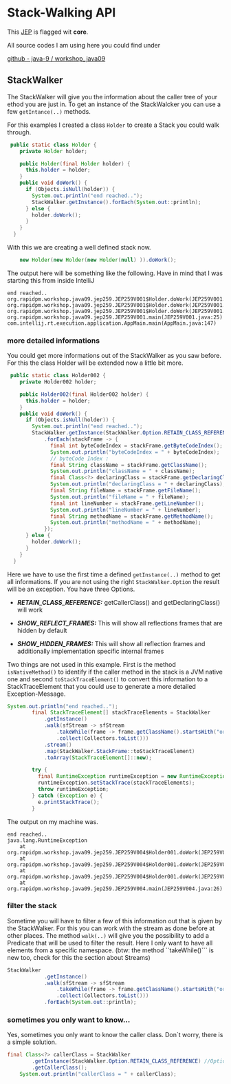 # Stack-Walking API
This [JEP](http://openjdk.java.net/jeps/259) is flagged wit **core**.

All source codes I am using here you could find under 

[github - java-9 / workshop_java09](https://github.com/java-9/workshop_java09/tree/develop/src/org/rapidpm/workshop/java09/jep259)

## StackWalker

The StackWalker will give you the information about the caller tree of your ethod you are just in.
To get an instance of the StackWalcker you can use a few ```getIntance(..)``` methods.

For this examples I created a class ```Holder``` to create a Stack you could walk through.
 
```java
 public static class Holder {
    private Holder holder;

    public Holder(final Holder holder) {
      this.holder = holder;
    }
    public void doWork() {
      if (Objects.isNull(holder)) {
        System.out.println("end reached..");
        StackWalker.getInstance().forEach(System.out::println);
      } else {
        holder.doWork();
      }
    }
  }
```

With this we are creating a well defined stack now.

```java
    new Holder(new Holder(new Holder(null) )).doWork();
```

The output here will be something like the following. Have in mind that I was starting this from inside IntelliJ

```text
end reached..
org.rapidpm.workshop.java09.jep259.JEP259V001$Holder.doWork(JEP259V001.java:39)
org.rapidpm.workshop.java09.jep259.JEP259V001$Holder.doWork(JEP259V001.java:41)
org.rapidpm.workshop.java09.jep259.JEP259V001$Holder.doWork(JEP259V001.java:41)
org.rapidpm.workshop.java09.jep259.JEP259V001.main(JEP259V001.java:25)
com.intellij.rt.execution.application.AppMain.main(AppMain.java:147)
```

### more detailed informations
You could get more informations out of the StackWalker as you saw before.
For this the class Holder will be extended now a little bit more.

```java
 public static class Holder002 {
    private Holder002 holder;

    public Holder002(final Holder002 holder) {
      this.holder = holder;
    }
    public void doWork() {
      if (Objects.isNull(holder)) {
        System.out.println("end reached..");
        StackWalker.getInstance(StackWalker.Option.RETAIN_CLASS_REFERENCE)
            .forEach(stackFrame -> {
              final int byteCodeIndex = stackFrame.getByteCodeIndex();
              System.out.println("byteCodeIndex = " + byteCodeIndex);
              // byteCode Index :
              final String className = stackFrame.getClassName();
              System.out.println("className = " + className);
              final Class<?> declaringClass = stackFrame.getDeclaringClass();
              System.out.println("declaringClass = " + declaringClass);
              final String fileName = stackFrame.getFileName();
              System.out.println("fileName = " + fileName);
              final int lineNumber = stackFrame.getLineNumber();
              System.out.println("lineNumber = " + lineNumber);
              final String methodName = stackFrame.getMethodName();
              System.out.println("methodName = " + methodName);
            });
      } else {
        holder.doWork();
      }
    }
  }
```

Here we have to use the first time a defined ```getInstance(..)``` method to get all informations. 
If you are not using the right ```StackWalker.Option``` the result will be an exception.
You have three Options.

* ***RETAIN_CLASS_REFERENCE:*** getCallerClass() and getDeclaringClass() will work

* ***SHOW_REFLECT_FRAMES:*** This will show all reflections frames that are hidden by default

* ***SHOW_HIDDEN_FRAMES:*** This will show all reflection frames and additionally implementation specific internal frames

Two things are not used in this example.
First is the method ```isNativeMethod()``` to identify if the caller method in the stack is a JVM native one 
and second ```toStackTraceElement()``` to convert this information to a StackTraceElement that you 
could use to generate a more detailed Exception-Message. 

```java
System.out.println("end reached..");
        final StackTraceElement[] stackTraceElements = StackWalker
            .getInstance()
            .walk(sfStream -> sfStream
                .takeWhile(frame -> frame.getClassName().startsWith("org.rapidpm"))
                .collect(Collectors.toList()))
            .stream()
            .map(StackWalker.StackFrame::toStackTraceElement)
            .toArray(StackTraceElement[]::new);

        try {
          final RuntimeException runtimeException = new RuntimeException();
          runtimeException.setStackTrace(stackTraceElements);
          throw runtimeException;
        } catch (Exception e) {
          e.printStackTrace();
        }
```
The output on my machine was.

```text
end reached..
java.lang.RuntimeException
	at org.rapidpm.workshop.java09.jep259.JEP259V004$Holder001.doWork(JEP259V004.java:41)
	at org.rapidpm.workshop.java09.jep259.JEP259V004$Holder001.doWork(JEP259V004.java:58)
	at org.rapidpm.workshop.java09.jep259.JEP259V004$Holder001.doWork(JEP259V004.java:58)
	at org.rapidpm.workshop.java09.jep259.JEP259V004.main(JEP259V004.java:26)
```


### filter the stack
Sometime you will have to filter a few of this information out that is given by the StackWalker.
For this you can work with the stream as done before at other places. The method ```walk(..)``` will 
give you the possibility to add a Predicate that will be used to filter the result.
Here I only want to have all elements from a specific namespace. 
(btw: the method ``takeWhile()```  is new too, check for this the section about Streams)

```java
StackWalker
            .getInstance()
            .walk(sfStream -> sfStream
                .takeWhile(frame -> frame.getClassName().startsWith("org.rapidpm"))
                .collect(Collectors.toList()))
            .forEach(System.out::println);
```

### sometimes you only want to know...

Yes, sometimes you only want to know the caller class. Don´t worry, there is a simple solution.

```java
final Class<?> callerClass = StackWalker
        .getInstance(StackWalker.Option.RETAIN_CLASS_REFERENCE) //Option needed
        .getCallerClass();
    System.out.println("callerClass = " + callerClass);
```
